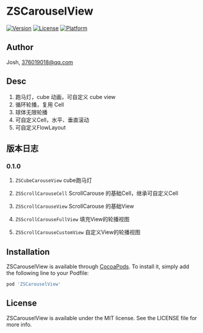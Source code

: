# ZSCarouselView

[![Version](https://img.shields.io/cocoapods/v/ZSCarouselView.svg?style=flat)](https://cocoapods.org/pods/ZSCarouselView)
[![License](https://img.shields.io/cocoapods/l/ZSCarouselView.svg?style=flat)](https://cocoapods.org/pods/ZSCarouselView)
[![Platform](https://img.shields.io/cocoapods/p/ZSCarouselView.svg?style=flat)](https://cocoapods.org/pods/ZSCarouselView)

## Author

Josh, 376019018@qq.com

## Desc

1. 跑马灯，cube 动画，可自定义 cube view
2. 循环轮播，复用 Cell
3. 球体无限轮播
4. 可自定义Cell，水平、垂直滚动
5. 可自定义FlowLayout

## 版本日志

### 0.1.0

1. ```ZSCubeCarouseView``` cube跑马灯

2. ```ZSScrollCarouseCell```  ScrollCarouse 的基础Cell，继承可自定义Cell
2. ```ZSScrollCarouseView``` ScrollCarouse 的基础View
3. ```ZSScrollCarouseFullView``` 填充View的轮播视图
3. ```ZSScrollCarouseCustomView``` 自定义View的轮播视图

## Installation

ZSCarouselView is available through [CocoaPods](https://cocoapods.org). To install
it, simply add the following line to your Podfile:

```ruby
pod 'ZSCarouselView'
```

## License

ZSCarouselView is available under the MIT license. See the LICENSE file for more info.
